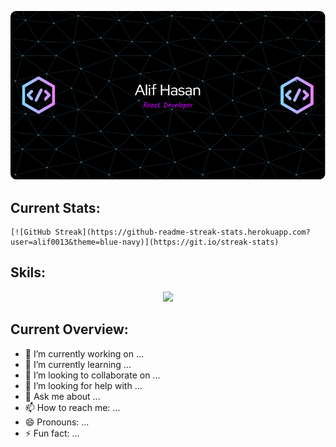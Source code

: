 ![alt text](https://raw.githubusercontent.com/alif0013/alif0013/main/github-header-image.png)

## Current Stats:
<p align="center">
  
    [![GitHub Streak](https://github-readme-streak-stats.herokuapp.com?user=alif0013&theme=blue-navy)](https://git.io/streak-stats)
  
</p>



## Skils:
<p align="center">
  <a href="https://skillicons.dev">
    <img src="https://skillicons.dev/icons?i=html,css,js,react,tailwind,materialui,firebase,express,nodejs,mongodb&perline=6" />
  </a>
</p>

## Current Overview:

- 🔭 I’m currently working on ...
- 🌱 I’m currently learning ...
- 👯 I’m looking to collaborate on ...
- 🤔 I’m looking for help with ...
- 💬 Ask me about ...
- 📫 How to reach me: ...
- 😄 Pronouns: ...
- ⚡ Fun fact: ...

